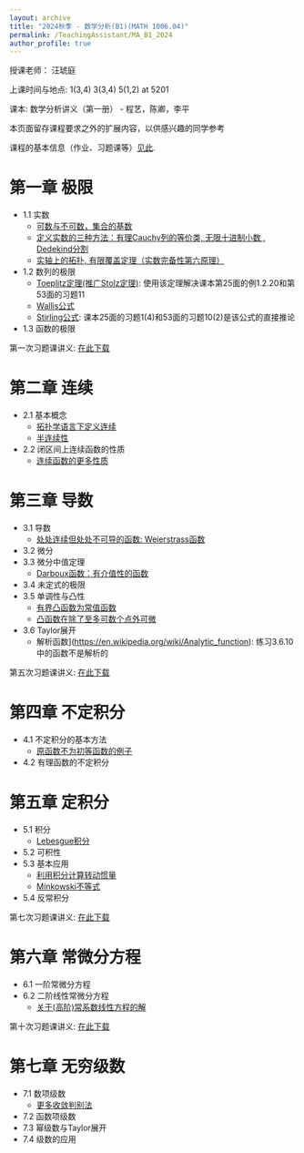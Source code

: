 ```yaml
---
layout: archive
title: "2024秋季 - 数学分析(B1)(MATH 1006.04)"
permalink: /TeachingAssistant/MA_B1_2024
author_profile: true
---
```



授课老师： 汪琥庭

上课时间与地点: 1(3,4) 3(3,4) 5(1,2) at 5201

课本: 数学分析讲义（第一册） - 程艺，陈卿，李平 

本页面留存课程要求之外的扩展内容，以供感兴趣的同学参考

课程的基本信息（作业、习题课等）[见此](https://passiflora-sago.github.io/24FallMAB1.html).

第一章  极限
======
* 1.1  实数
  * [可数与不可数，集合的基数](http://LyuChangle2006.github.io/files/1.pdf)
  * [定义实数的三种方法：有理Cauchy列的等价类, 无限十进制小数 , Dedekind分割](http://LyuChangle2006.github.io/files/2.pdf)
  * [实轴上的拓扑, 有限覆盖定理（实数完备性第六原理）](http://LyuChangle2006.github.io/files/3.pdf)
* 1.2  数列的极限
  * [Toeplitz定理(推广Stolz定理)](https://zhuanlan.zhihu.com/p/29912566?utm_id=0): 使用该定理解决课本第25面的例1.2.20和第53面的习题11
  * [Wallis公式](https://baike.baidu.com/item/%E6%B2%83%E5%88%A9%E6%96%AF%E5%85%AC%E5%BC%8F/22784701?fr=ge_ala)
  * [Stirling公式](https://zhuanlan.zhihu.com/p/331906704): 课本25面的习题1(4)和53面的习题10(2)是该公式的直接推论
* 1.3  函数的极限

第一次习题课讲义: [在此下载](http://LyuChangle2006.github.io/files/第1次习题课.pdf)

第二章  连续
======
* 2.1 基本概念
  *  [拓扑学语言下定义连续](https://zhuanlan.zhihu.com/p/370638571)
  *  [半连续性](https://blog.csdn.net/weixin_45120088/article/details/104263935)
* 2.2 闭区间上连续函数的性质
  *  [连续函数的更多性质](http://LyuChangle2006.github.io/files/4.pdf)

第三章  导数
======
* 3.1 导数
  * [处处连续但处处不可导的函数: Weierstrass函数](http://LyuChangle2006.github.io/files/5.pdf)
* 3.2 微分
* 3.3 微分中值定理
  * [Darboux函数：有介值性的函数](https://encyclopediaofmath.org/wiki/Darboux_property)
* 3.4 未定式的极限
* 3.5 单调性与凸性
  * [有界凸函数为常值函数](https://www.zhihu.com/question/263859516/answer/2598940423)
  * [凸函数在除了至多可数个点外可微](https://math.stackexchange.com/questions/946311/a-convex-function-is-differentiable-at-all-but-countably-many-points)
* 3.6 Taylor展开
  * 解析函数](https://en.wikipedia.org/wiki/Analytic_function): 练习3.6.10中的函数不是解析的

第五次习题课讲义: [在此下载](http://LyuChangle2006.github.io/files/第5次习题课讲义.pdf)


第四章   不定积分
======
* 4.1 不定积分的基本方法
  * [原函数不为初等函数的例子](https://web.archive.org/web/20160612175604/http://hubpages.com:80/education/List-of-Functions-You-Cannot-Integrate-No-Antiderivatives)
* 4.2 有理函数的不定积分

第五章   定积分
======
* 5.1 积分
  * [Lebesgue积分](https://baike.baidu.com/item/%E5%8B%92%E8%B4%9D%E6%A0%BC%E7%A7%AF%E5%88%86/966559?fr=ge_ala)
* 5.2 可积性
* 5.3 基本应用
  * [利用积分计算转动惯量](https://zhuanlan.zhihu.com/p/466928586)
  * [Minkowski不等式](https://en.wikipedia.org/wiki/Minkowski_inequality)
* 5.4 反常积分

第七次习题课讲义: [在此下载](http://LyuChangle2006.github.io/files/1_数分B1第七次习题课.pdf)


第六章   常微分方程
======
* 6.1 一阶常微分方程
* 6.2 二阶线性常微分方程
  *  [关于(高阶)常系数线性方程的解](http://LyuChangle2006.github.io/files/6.pdf)

第十次习题课讲义: [在此下载](http://LyuChangle2006.github.io/files/数分B1第十次习题课.pdf)

第七章   无穷级数
======
* 7.1 数项级数
  * [更多收敛判别法](https://www.whitman.edu/documents/Academics/Mathematics/2019/Fix-Gordon.pdf)
* 7.2 函数项级数
* 7.3 幂级数与Taylor展开
* 7.4 级数的应用
